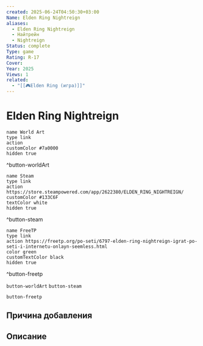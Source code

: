 ```yaml
---
created: 2025-06-24T04:50:30+03:00
Name: Elden Ring Nightreign
aliases:
  - Elden Ring Nightreign
  - Найтрейн
  - Nightreign
Status: complete
Type: game
Rating: R-17
Cover: 
Year: 2025
Views: 1
related:
  - "[[🎮Elden Ring (игра)]]"
---
```


# Elden Ring Nightreign




```button
name World Art
type link
action 
customColor #7a0000
hidden true
```
^button-worldArt

```button
name Steam
type link
action https://store.steampowered.com/app/2622380/ELDEN_RING_NIGHTREIGN/
customColor #133C6F
textColor white
hidden true
```
^button-steam

```button
name FreeTP
type link
action https://freetp.org/po-seti/6797-elden-ring-nightreign-igrat-po-seti-i-internetu-onlayn-seemless.html
color green
customTextColor black
hidden true
```
^button-freetp



`button-worldArt` `button-steam`

`button-freetp`

## Причина добавления




## Описание



